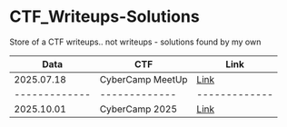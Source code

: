 # CTF_Writeups-Solutions
Store of a CTF writeups.. not writeups - solutions found by my own

| Data | CTF | Link |
|-------------|-------------|-------------|
| 2025.07.18 | CyberCamp MeetUp | [Link](/../../../../AronHopeless/CyberCamp2025_guide) |
|-------------|-------------|-------------|
| 2025.10.01 | CyberCamp 2025 | [Link](https://github.com/AronHopeless/CyberCamp2025_meetup_guide) |
<!--
| Лево       | Центр     | Право     |
|:-----------|:---------:|----------:|
-->


